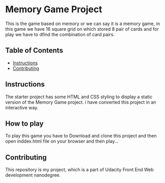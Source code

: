 # Memory Game Project
This is the game based on memory or we can say it is a memory game, in this game we have 16 square grid on which stored 8 pair of cards and for play we have to dfind the combination of card pairs.

## Table of Contents

* [Instructions](#instructions)
* [Contributing](#contributing)

## Instructions

The starter project has some HTML and CSS styling to display a static version of the Memory Game project. i have converted this project in an interactive way.

## How to play

To play this game you have to Download and clone this project and then open inddex.html file on your browser and then play...

## Contributing

This repository is my project, which is a part of Udacity Front End Web development nanodegree.


